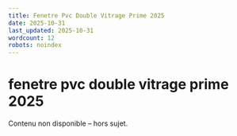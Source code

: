 ```yaml
---
title: Fenetre Pvc Double Vitrage Prime 2025
date: 2025-10-31
last_updated: 2025-10-31
wordcount: 12
robots: noindex
---
```


# fenetre pvc double vitrage prime 2025

Contenu non disponible – hors sujet.